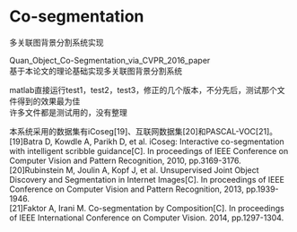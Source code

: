 # Co-segmentation
多关联图背景分割系统实现

Quan_Object_Co-Segmentation_via_CVPR_2016_paper  
基于本论文的理论基础实现多关联图背景分割系统  

matlab直接运行test1，test2，test3，修正的几个版本，不分先后，测试那个文件得到的效果最为佳  
许多文件都是测试用的，没有整理

本系统采用的数据集有iCoseg[19]、互联网数据集[20]和PASCAL-VOC[21]。  
[19]Batra D, Kowdle A, Parikh D, et al. iCoseg: Interactive co-segmentation with intelligent scribble guidance[C]. In proceedings of IEEE Conference on Computer Vision and Pattern Recognition, 2010, pp.3169-3176.  
[20]Rubinstein M, Joulin A, Kopf J, et al. Unsupervised Joint Object Discovery and Segmentation in Internet Images[C]. In proceedings of IEEE Conference on Computer Vision and Pattern Recognition, 2013, pp.1939-1946.  
[21]Faktor A, Irani M. Co-segmentation by Composition[C]. In proceedings of IEEE International Conference on Computer Vision. 2014, pp.1297-1304.  


